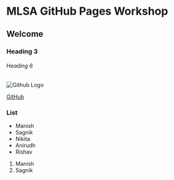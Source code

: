 # MLSA GitHub Pages Workshop
## Welcome
### Heading 3
###### Heading 6


![Github Logo](https://github.githubassets.com/images/modules/logos_page/GitHub-Mark.png)

[GitHub](https://github.com)


### List

- Manish
- Sagnik
- Nikita 
- Anirudh
- Rishav

1. Manish
2. Sagnik
